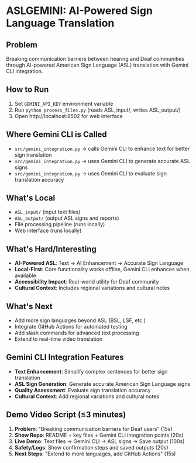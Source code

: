 # ASLGEMINI: AI-Powered Sign Language Translation

## Problem
Breaking communication barriers between hearing and Deaf communities through AI-powered American Sign Language (ASL) translation with Gemini CLI integration.

## How to Run
1. Set `GEMINI_API_KEY` environment variable
2. Run `python process_files.py` (reads ASL_input/, writes ASL_output/)
3. Open http://localhost:8502 for web interface

## Where Gemini CLI is Called
- `src/gemini_integration.py` → calls Gemini CLI to enhance text for better sign translation
- `src/gemini_integration.py` → uses Gemini CLI to generate accurate ASL signs
- `src/gemini_integration.py` → uses Gemini CLI to evaluate sign translation accuracy

## What's Local
- `ASL_input/` (input text files)
- `ASL_output/` (output ASL signs and reports)
- File processing pipeline (runs locally)
- Web interface (runs locally)

## What's Hard/Interesting
- **AI-Powered ASL**: Text → AI Enhancement → Accurate Sign Language
- **Local-First**: Core functionality works offline, Gemini CLI enhances when available
- **Accessibility Impact**: Real-world utility for Deaf community
- **Cultural Context**: Includes regional variations and cultural notes

## What's Next
- Add more sign languages beyond ASL (BSL, LSF, etc.)
- Integrate GitHub Actions for automated testing
- Add slash commands for advanced text processing
- Extend to real-time video translation

## Gemini CLI Integration Features
- **Text Enhancement**: Simplify complex sentences for better sign translation
- **ASL Sign Generation**: Generate accurate American Sign Language signs
- **Quality Assessment**: Evaluate sign translation accuracy
- **Cultural Context**: Add regional variations and cultural notes

## Demo Video Script (≤3 minutes)
1. **Problem**: "Breaking communication barriers for Deaf users" (15s)
2. **Show Repo**: README + key files + Gemini CLI integration points (20s)
3. **Live Demo**: Text files → Gemini CLI → ASL signs → Save output (100s)
4. **Safety/Logs**: Show confirmation steps and saved outputs (20s)
5. **Next Steps**: "Extend to more languages, add GitHub Actions" (15s)